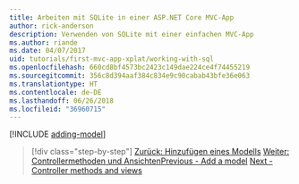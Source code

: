 ```yaml
---
title: Arbeiten mit SQLite in einer ASP.NET Core MVC-App
author: rick-anderson
description: Verwenden von SQLite mit einer einfachen MVC-App
ms.author: riande
ms.date: 04/07/2017
uid: tutorials/first-mvc-app-xplat/working-with-sql
ms.openlocfilehash: 660cd8bf4573bc2423c149dae224ce4f74455219
ms.sourcegitcommit: 356c8d394aaf384c834e9c90cabab43bfe36e063
ms.translationtype: HT
ms.contentlocale: de-DE
ms.lasthandoff: 06/26/2018
ms.locfileid: "36960715"
---
```

[!INCLUDE [adding-model](../../includes/mvc-intro/sql.md)]

> [!div class="step-by-step"]
> <span data-ttu-id="ddb00-103">[Zurück: Hinzufügen eines Modells](adding-model.md)
> [Weiter: Controllermethoden und Ansichten](controller-methods-views.md)</span><span class="sxs-lookup"><span data-stu-id="ddb00-103">[Previous - Add a model](adding-model.md)
[Next - Controller methods and views](controller-methods-views.md)</span></span>
